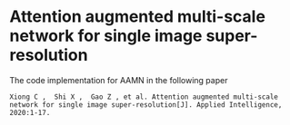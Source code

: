 # Attention augmented multi-scale network for single image super-resolution
The code implementation for AAMN in the following paper
    
    Xiong C ,  Shi X ,  Gao Z , et al. Attention augmented multi-scale network for single image super-resolution[J]. Applied Intelligence, 2020:1-17.
